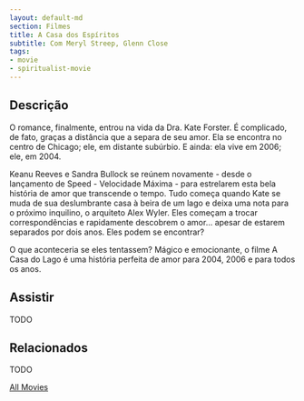 ```yaml
---
layout: default-md
section: Filmes
title: A Casa dos Espíritos
subtitle: Com Meryl Streep, Glenn Close
tags: 
- movie
- spiritualist-movie
---
```


## Descrição
O romance, finalmente, entrou na vida da Dra. Kate Forster. É complicado, de fato, graças a distância que a separa de seu amor. Ela se encontra no centro de Chicago; ele, em distante subúrbio. E ainda: ela vive em 2006; ele, em 2004. 

Keanu Reeves e Sandra Bullock se reúnem novamente - desde o lançamento de Speed - Velocidade Máxima - para estrelarem esta bela história de amor que transcende o tempo. Tudo começa quando Kate se muda de sua deslumbrante casa à beira de um lago e deixa uma nota para o próximo inquilino, o arquiteto Alex Wyler. Eles começam a trocar correspondências e rapidamente descobrem o amor... apesar de estarem separados por dois anos. Eles podem se encontrar?

O que aconteceria se eles tentassem? Mágico e emocionante, o filme A Casa do Lago é uma história perfeita de amor para 2004, 2006 e para todos os anos. 
	

## Assistir
TODO

## Relacionados
TODO


<a href="/movies" class="button">All Movies</a>